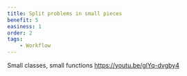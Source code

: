 ```yaml
---
title: Split problems in small pieces
benefit: 5
easiness: 1
order: 2
tags:
    - Workflow
---
```


Small classes, small functions
https://youtu.be/glYq-dvgby4